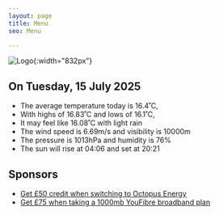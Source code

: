 ```yaml
---
layout: page
title: Menu
seo: Menu

---
```


![Logo](/images/logo.jpg){:width="832px"}

<!-- weather_marker starts -->
## On Tuesday, 15 July 2025

- The average temperature today is 16.4˚C,
- With highs of 16.83˚C and lows of 16.1˚C,
- It may feel like 16.08˚C with light rain
- The wind speed is 6.69m/s and visibility is 10000m
- The pressure is 1013hPa and humidity is 76%
- The sun will rise at 04:06 and set at 20:21

<!-- weather_marker ends -->

## Sponsors

- [Get £50 credit when switching to Octopus Energy](https://bit.ly/3oD1nnS)
- [Get £75 when taking a 1000mb YouFibre broadband plan](https://aklam.io/91zWhU?)
